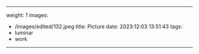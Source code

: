 
---
weight: 1
images:
- /images/edited/132.jpeg
title: Picture
date: 2023:12:03 13:51:43
tags:
- luminar
- work
---